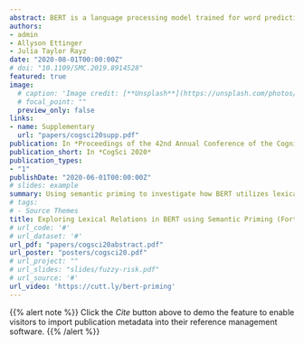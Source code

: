 ```yaml
---
abstract: BERT is a language processing model trained for word prediction in context, which has shown impressive performance in natural language processing tasks. However, the principles underlying BERT's use of linguistic cues present in context are yet to be fully understood. In this work, we develop tests informed by the semantic priming paradigm to investigate BERT's handling of lexical relations to complete a cloze task (Taylor, 1953). We define priming to be an increase in BERT's expectation for a target word (pilot), in a context (e.g., I want to be a ___), when the context is prepended by a related word (airplane) as opposed to an unrelated one (table). We explore BERT's priming behavior under various predictive constraints placed on the blank, and find that BERT is sensitive to lexical priming effects only under minimal constraint from the input context. This pattern was found to be consistent across diverse lexical relations.
authors:
- admin 
- Allyson Ettinger
- Julia Taylor Rayz
date: "2020-08-01T00:00:00Z"
# doi: "10.1109/SMC.2019.8914528"
featured: true
image:
  # caption: 'Image credit: [**Unsplash**](https://unsplash.com/photos/pLCdAaMFLTE)'
  # focal_point: ""
  preview_only: false
links:
- name: Supplementary
  url: "papers/cogsci20supp.pdf"
publication: In *Proceedings of the 42nd Annual Conference of the Cognitive Science Society*
publication_short: In *CogSci 2020*
publication_types:
- "1"
publishDate: "2020-06-01T00:00:00Z"
# slides: example
summary: Using semantic priming to investigate how BERT utilizes lexical relations to inform word probabilities in context. Presented at *CogSci 2020*.
# tags:
# - Source Themes
title: Exploring Lexical Relations in BERT using Semantic Priming (Forthcoming)
# url_code: '#'
# url_dataset: '#'
url_pdf: "papers/cogsci20abstract.pdf"
url_poster: "posters/cogsci20.pdf"
# url_project: ""
# url_slides: "slides/fuzzy-risk.pdf"
# url_source: '#'
url_video: 'https://cutt.ly/bert-priming'
---
```


{{% alert note %}}
Click the *Cite* button above to demo the feature to enable visitors to import publication metadata into their reference management software.
{{% /alert %}}

